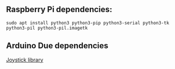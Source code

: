 ## Raspberry Pi dependencies:
```
sudo apt install python3 python3-pip python3-serial python3-tk python3-pil python3-pil.imagetk
```

## Arduino Due dependencies
[Joystick library](https://github.com/LordNuke/ArduinoLibs)
